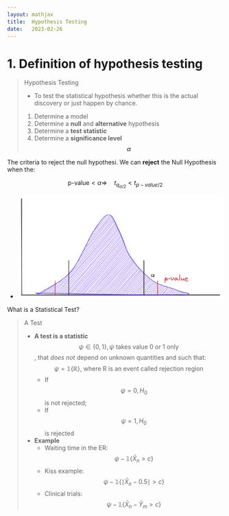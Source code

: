 ```yaml
---
layout: mathjax
title:  Hypothesis Testing
date:   2023-02-26
---
```


# 1. Definition of hypothesis testing

>Hypothesis Testing
>-  To test the statistical hypothesis whether this is the actual discovery or just happen by chance.
>1. Determine a model
>2. Determine a **null** and **alternative** hypothesis
>3. Determine a **test statistic**
>4. Determine a **significance level $$\alpha$$**


The criteria to reject the null hypothesi.
We can **reject** the Null Hypothesis when the: 

$$\text{p-value}< \alpha \Rightarrow  \quad t_{q_{\alpha/2}} < t_{p-value/2}$$
- ![Alt text](/images/R-Null_hypothesis_alpha_and_p-value.png)

What is a Statistical Test?

> A Test
>- **A test is a statistic** $$\psi \in \{0,1\}, \psi \text{ takes value 0 or 1 only}$$, that *does not* depend on unknown quantities and such that: $$\psi = \mathbb 1\{\mathbb R\} \text{, where R is an event called rejection region}$$
>	- If $$\psi = 0, H_0$$ is not rejected;
>	- If $$\psi = 1, H_0$$ is rejected
>- **Example**
>	- Waiting time in the ER: $$\psi - \mathbb 1\{ \bar X_n > c\}$$
>	- Kiss example: $$\psi - \mathbb 1\{  \mid \bar X_n -0.5 \mid > c\}$$
>	- Clinical trials: $$\psi - \mathbb 1\{\bar X_n - \bar Y_m > c\}$$


